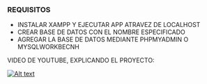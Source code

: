### REQUISITOS

- INSTALAR XAMPP Y EJECUTAR APP ATRAVEZ DE LOCALHOST
- CREAR BASE DE DATOS CON EL NOMBRE ESPECIFICADO
- AGREGAR LA BASE DE DATOS MEDIANTE PHPMYADMIN O MYSQLWORKBECNH

VIDEO DE YOUTUBE, EXPLICANDO EL PROYECTO:

[![Alt text](https://img.youtube.com/vi/h4aQ1jWTKbQ/0.jpg)](https://www.youtube.com/watch?v=h4aQ1jWTKbQ)



